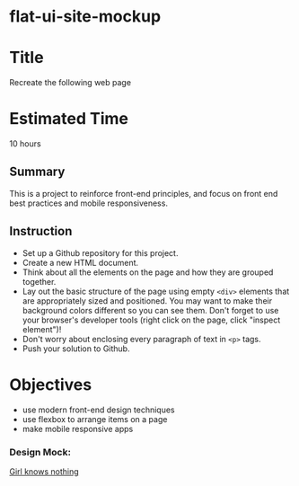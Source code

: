 # flat-ui-site-mockup

# Title
Recreate the following web page

# Estimated Time
10 hours

## Summary
This is a project to reinforce front-end principles, and focus on front end best practices and mobile responsiveness.

## Instruction
* Set up a Github repository for this project.
* Create a new HTML document.
* Think about all the elements on the page and how they are grouped together.
* Lay out the basic structure of the page using empty `<div>` elements that are appropriately sized and positioned. You may want to make their background colors different so you can see them. Don't forget to use your browser's developer tools (right click on the page, click "inspect element")!
* Don't worry about enclosing every paragraph of text in `<p>` tags.
* Push your solution to Github.

# Objectives
- use modern front-end design techniques
- use flexbox to arrange items on a page
- make mobile responsive apps

### Design Mock:

[Girl knows nothing](https://d13yacurqjgara.cloudfront.net/users/165589/screenshots/947782/attachments/107093/flat-ui.png)
